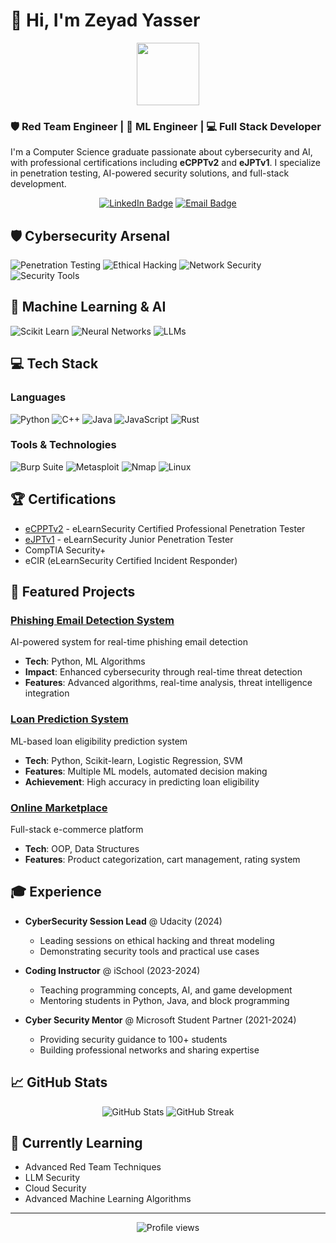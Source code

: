 # 👋 Hi, I'm Zeyad Yasser

<div align="center">
  <img src="https://media.giphy.com/media/M9gbBd9nbDrOTu1Mqx/giphy.gif" width="100"/>
</div>

### 🛡️ Red Team Engineer | 🤖 ML Engineer | 💻 Full Stack Developer

I'm a Computer Science graduate passionate about cybersecurity and AI, with professional certifications including **eCPPTv2** and **eJPTv1**. I specialize in penetration testing, AI-powered security solutions, and full-stack development.

<p align="center">
  <a href="https://www.linkedin.com/in/zeyad-yasser-732216246/"><img src="https://img.shields.io/badge/LinkedIn-blue?style=for-the-badge&logo=linkedin&logoColor=white" alt="LinkedIn Badge"></a>
  <a href="mailto:zeyad3410@gmail.com"><img src="https://img.shields.io/badge/Email-red?style=for-the-badge&logo=gmail&logoColor=white" alt="Email Badge"></a>
</p>

## 🛡️ Cybersecurity Arsenal

![Penetration Testing](https://img.shields.io/badge/Penetration_Testing-Expert-red?style=flat-square&logo=kalilinux&logoColor=white)
![Ethical Hacking](https://img.shields.io/badge/Ethical_Hacking-Advanced-orange?style=flat-square&logo=hackaday&logoColor=white)
![Network Security](https://img.shields.io/badge/Network_Security-Advanced-yellow?style=flat-square&logo=wireshark&logoColor=white)
![Security Tools](https://img.shields.io/badge/Security_Tools-Expert-green?style=flat-square&logo=metasploit&logoColor=white)

## 🤖 Machine Learning & AI

![Scikit Learn](https://img.shields.io/badge/Scikit_Learn-Advanced-blue?style=flat-square&logo=scikit-learn&logoColor=white)
![Neural Networks](https://img.shields.io/badge/Neural_Networks-Advanced-purple?style=flat-square&logo=pytorch&logoColor=white)
![LLMs](https://img.shields.io/badge/LLMs-Intermediate-green?style=flat-square&logo=openai&logoColor=white)

## 💻 Tech Stack

### Languages
![Python](https://img.shields.io/badge/Python-Advanced-3776AB?style=flat-square&logo=python&logoColor=white)
![C++](https://img.shields.io/badge/C++-Advanced-00599C?style=flat-square&logo=cplusplus&logoColor=white)
![Java](https://img.shields.io/badge/Java-Advanced-007396?style=flat-square&logo=java&logoColor=white)
![JavaScript](https://img.shields.io/badge/JavaScript-Intermediate-F7DF1E?style=flat-square&logo=javascript&logoColor=black)
![Rust](https://img.shields.io/badge/Rust-Learning-000000?style=flat-square&logo=rust&logoColor=white)

### Tools & Technologies
![Burp Suite](https://img.shields.io/badge/Burp_Suite-Advanced-FF6C37?style=flat-square&logo=burpsuite&logoColor=white)
![Metasploit](https://img.shields.io/badge/Metasploit-Advanced-2684FF?style=flat-square&logo=metasploit&logoColor=white)
![Nmap](https://img.shields.io/badge/Nmap-Advanced-009933?style=flat-square&logo=nmap&logoColor=white)
![Linux](https://img.shields.io/badge/Linux-Advanced-FCC624?style=flat-square&logo=linux&logoColor=black)

## 🏆 Certifications
- [eCPPTv2](https://verified.elearnsecurity.com/certificates/d800d7a9-fa15-4cb4-9e46-1135f95ebb45) - eLearnSecurity Certified Professional Penetration Tester
- [eJPTv1](https://verified.elearnsecurity.com/certificates/c83b1b9f-88fc-4434-a57c-885dc4d5fade) - eLearnSecurity Junior Penetration Tester
- CompTIA Security+
- eCIR (eLearnSecurity Certified Incident Responder)

## 🌟 Featured Projects

### [Phishing Email Detection System](https://github.com/zeyad-yasser/phishing-detection)
AI-powered system for real-time phishing email detection
- **Tech**: Python, ML Algorithms
- **Impact**: Enhanced cybersecurity through real-time threat detection
- **Features**: Advanced algorithms, real-time analysis, threat intelligence integration

### [Loan Prediction System](https://github.com/zeyad-yasser/AiProject-Loan-Prediction)
ML-based loan eligibility prediction system
- **Tech**: Python, Scikit-learn, Logistic Regression, SVM
- **Features**: Multiple ML models, automated decision making
- **Achievement**: High accuracy in predicting loan eligibility

### [Online Marketplace](https://github.com/zeyad-yasser/Online-Marketplace)
Full-stack e-commerce platform
- **Tech**: OOP, Data Structures
- **Features**: Product categorization, cart management, rating system

## 🎓 Experience

- **CyberSecurity Session Lead** @ Udacity (2024)
  - Leading sessions on ethical hacking and threat modeling
  - Demonstrating security tools and practical use cases

- **Coding Instructor** @ iSchool (2023-2024)
  - Teaching programming concepts, AI, and game development
  - Mentoring students in Python, Java, and block programming

- **Cyber Security Mentor** @ Microsoft Student Partner (2021-2024)
  - Providing security guidance to 100+ students
  - Building professional networks and sharing expertise

## 📈 GitHub Stats

<p align="center">
  <img src="https://github-readme-stats.vercel.app/api?username=zeyad-yasser&show_icons=true&theme=radical" alt="GitHub Stats" />
  <img src="https://github-readme-streak-stats.herokuapp.com/?user=zeyad-yasser&theme=radical" alt="GitHub Streak" />
</p>

## 🌱 Currently Learning
- Advanced Red Team Techniques
- LLM Security
- Cloud Security
- Advanced Machine Learning Algorithms

---
<p align="center">
  <img src="https://komarev.com/ghpvc/?username=zeyad-yasser&label=Profile%20views&color=0e75b6&style=flat" alt="Profile views" />
</p>
